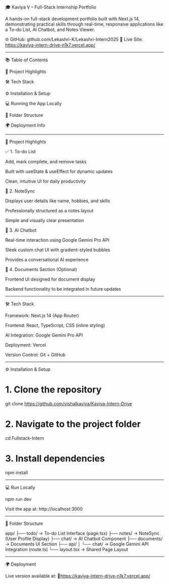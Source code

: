 
🎓 Kaviya V – Full-Stack Internship Portfolio

A hands-on full-stack development portfolio built with Next.js 14, demonstrating practical skills through real-time, responsive applications like a To-do List, AI Chatbot, and Notes Viewer.

🌐 GitHub:  github.com/Lekashri-K/Lekashri-Intern2025
🚀 Live Site: https://kaviya-intern-drive-n1k7.vercel.app/


---

📚 Table of Contents

📌 Project Highlights

🛠️ Tech Stack

⚙️ Installation & Setup

💻 Running the App Locally

📁 Folder Structure

🌍 Deployment Info



---

📌 Project Highlights

✅ 1. To-do List

Add, mark complete, and remove tasks

Built with useState & useEffect for dynamic updates

Clean, intuitive UI for daily productivity


📝 2. NoteSync

Displays user details like name, hobbies, and skills

Professionally structured as a notes layout

Simple and visually clear presentation


🤖 3. AI Chatbot

Real-time interaction using Google Gemini Pro API

Sleek custom chat UI with gradient-styled bubbles

Provides a conversational AI experience


📄 4. Documents Section (Optional)

Frontend UI designed for document display

Backend functionality to be integrated in future updates



---

🛠️ Tech Stack

Framework: Next.js 14 (App Router)

Frontend: React, TypeScript, CSS (inline styling)

AI Integration: Google Gemini Pro API

Deployment: Vercel

Version Control: Git + GitHub



---

⚙️ Installation & Setup

# 1. Clone the repository
git clone https://github.com/vishalkaviya/Kaviya-Intern-Drive

# 2. Navigate to the project folder
cd Fullstack-Intern

# 3. Install dependencies
npm install


---

💻 Run Locally

npm run dev

Visit the app at: http://localhost:3000


---

📁 Folder Structure

app/
├── todo/             → To-do List Interface (page.tsx)
├── notes/            → NoteSync (User Profile Display)
├── chat/             → AI Chatbot Component
├── documents/        → Documents UI Section
├── api/
│   └── chat/         → Google Gemini API Integration (route.ts)
└── layout.tsx        → Shared Page Layout


---

🌍 Deployment

Live version available at:
🔗https://kaviya-intern-drive-n1k7.vercel.app/
